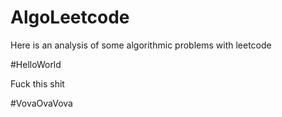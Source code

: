 # AlgoLeetcode
Here is an analysis of some algorithmic problems with leetcode

#HelloWorld

Fuck this shit

#VovaOvaVova


